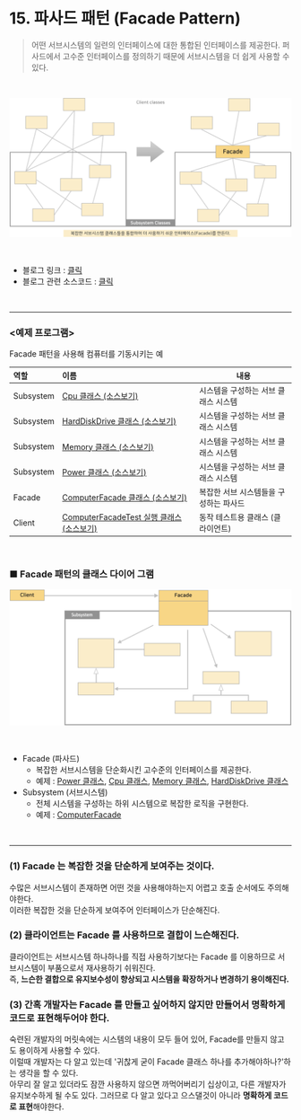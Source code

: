 # 15. 파사드 패턴 (Facade Pattern)
> 어떤 서브시스템의 일련의 인터페이스에 대한 통합된 인터페이스를 제공한다. 퍼사드에서 고수준 인터페이스를 정의하기 때문에 서브시스템을 더 쉽게 사용할 수 있다.

<br>

<img src="img/facade-1.png" width="700px" title="복잡한 서브시스템 클래스들을 통합하여 더 사용하기 쉬운 인터페이스(Facade)를 만든다" alt="facade-1"></img><br/>

<br>

* 블로그 링크 : [클릭](https://gymdev.tistory.com/25)
* 블로그 관련 소스코드 : [클릭](https://github.com/jmr10200/design-pattern/tree/master/src/main/java/hello/example/designpattern/facade/audio)

<br><hr>

### <예제 프로그램>
Facade 패턴을 사용해 컴퓨터를 기동시키는 예

| **역할**    | **이름**                                                                                                               | **내용**                |
|:----------|:---------------------------------------------------------------------------------------------------------------------|-----------------------|
| Subsystem | [Cpu 클래스 (소스보기)](../src/main/java/hello/example/designpattern/facade/computer/Cpu.java)                              | 시스템을 구성하는 서브 클래스 시스템  |
| Subsystem | [HardDiskDrive 클래스 (소스보기)](../src/main/java/hello/example/designpattern/facade/computer/HardDiskDrive.java)              | 시스템을 구성하는 서브 클래스 시스템  |
| Subsystem | [Memory 클래스 (소스보기)](../src/main/java/hello/example/designpattern/facade/computer/Memory.java)                            | 시스템을 구성하는 서브 클래스 시스템  |
| Subsystem | [Power 클래스 (소스보기)](../src/main/java/hello/example/designpattern/facade/computer/Power.java)                              | 시스템을 구성하는 서브 클래스 시스템  |
| Facade    | [ComputerFacade 클래스 (소스보기)](../src/main/java/hello/example/designpattern/facade/computer/ComputerFacade.java)            | 복잡한 서브 시스템들을 구성하는 파사드 |
| Client    | [ComputerFacadeTest 실행 클래스 (소스보기)](../src/test/java/hello/example/designpattern/facade/computer/ComputerFacadeTest.java) | 동작 테스트용 클래스 (클라이언트)   |

<br>

### ■ Facade 패턴의 클래스 다이어 그램
<img src="img/facade-2.png" width="600px" title="Facade 패턴의 클래스 다이어그램" alt="facade-2"></img><br/>

<br>

* Facade (파사드)
  * 복잡한 서브시스템을 단순화시킨 고수준의 인터페이스를 제공한다.
  * 예제 : [Power 클래스](../src/main/java/hello/example/designpattern/facade/computer/Power.java), [Cpu 클래스](../src/main/java/hello/example/designpattern/facade/computer/Cpu.java), [Memory 클래스](../src/main/java/hello/example/designpattern/facade/computer/Memory.java), [HardDiskDrive 클래스](../src/main/java/hello/example/designpattern/facade/computer/HardDiskDrive.java)
* Subsystem (서브시스템)
  * 전체 시스템을 구성하는 하위 시스템으로 복잡한 로직을 구현한다.
  * 예제 : [ComputerFacade](../src/main/java/hello/example/designpattern/facade/computer/ComputerFacade.java)

<br><hr>

### (1) Facade 는 복잡한 것을 단순하게 보여주는 것이다.
수많은 서브시스템이 존재하면 어떤 것을 사용해야하는지 어렵고 호출 순서에도 주의해야한다. <br>
이러한 복잡한 것을 단순하게 보여주어 인터페이스가 단순해진다.

### (2) 클라이언트는 Facade 를 사용하므로 결합이 느슨해진다.
클라이언트는 서브시스템 하나하나를 직접 사용하기보다는 Facade 를 이용하므로 서브시스템이 부품으로서 재사용하기 쉬워진다. <br>
즉, **느슨한 결합으로 유지보수성이 향상되고 시스템을 확장하거나 변경하기 용이해진다.**

### (3) 간혹 개발자는 Facade 를 만들고 싶어하지 않지만 만들어서 명확하게 코드로 표현해두어야 한다.
숙련된 개발자의 머릿속에는 시스템의 내용이 모두 들어 있어, Facade를 만들지 않고도 용이하게 사용할 수 있다. <br>
이럴때 개발자는 다 알고 있는데 '귀찮게 굳이 Facade 클래스 하나를 추가해야하나?'하는 생각을 할 수 있다. <br>
아무리 잘 알고 있더라도 잠깐 사용하지 않으면 까먹어버리기 십상이고, 다른 개발자가 유지보수하게 될 수도 있다. 그러므로 다 알고 있다고 으스댈것이 아니라 **명확하게 코드로 표현**해야한다.